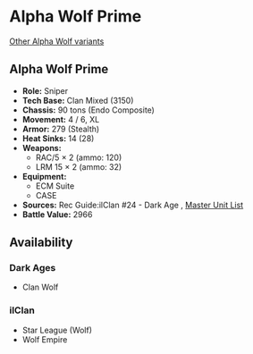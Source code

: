 # Alpha Wolf Prime 

[Other Alpha Wolf variants](../alpha_wolf.md) 

## Alpha Wolf Prime 

- **Role:** Sniper 
- **Tech Base:** Clan Mixed (3150) 
- **Chassis:** 90 tons (Endo Composite) 
- **Movement:** 4 / 6, XL 
- **Armor:** 279 (Stealth) 
- **Heat Sinks:** 14 (28) 
- **Weapons:** 
  - RAC/5 × 2 (ammo: 120) 
  - LRM 15 × 2 (ammo: 32) 
- **Equipment:** 
  - ECM Suite 
  - CASE 
- **Sources:** Rec Guide:ilClan #24 - Dark Age , [Master Unit List](http://masterunitlist.info/Unit/Details/8440) 
- **Battle Value:** 2966 

## Availability 

### Dark Ages 

- Clan Wolf 

### ilClan 

- Star League (Wolf) 
- Wolf Empire 

